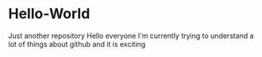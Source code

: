 # Hello-World
Just another repository
Hello everyone
I'm currently trying to understand a lot of things about github and it is exciting

